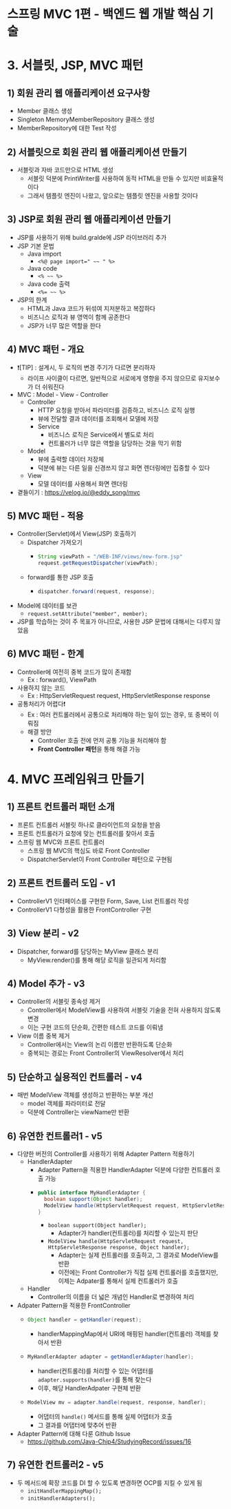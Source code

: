 # 스프링 MVC 1편 - 백엔드 웹 개발 핵심 기술
# 3. 서블릿, JSP, MVC 패턴
## 1) 회원 관리 웹 애플리케이션 요구사항
- Member 클래스 생성
- Singleton MemoryMemberRepository 클래스 생성
- MemberRepository에 대한 Test 작성

## 2) 서블릿으로 회원 관리 웹 애플리케이션 만들기
- 서블릿과 자바 코드만으로 HTML 생성
    - 서블릿 덕분에 PrintWriter를 사용하여 동적 HTML을 만들 수 있지만 비효율적이다
    - 그래서 템플릿 엔진이 나왔고, 앞으로는 템플릿 엔진을 사용할 것이다

## 3) JSP로 회원 관리 웹 애플리케이션 만들기
- JSP를 사용하기 위해 build.gralde에 JSP 라이브러리 추가
- JSP 기본 문법
    - Java import
        - `<%@ page import=" ~~ " %>`
    - Java code
        - `<% ~~ %>`
    - Java code 출력
        - `<%= ~~ %>`
- JSP의 한계
    - HTML과 Java 코드가 뒤섞여 지저분하고 복잡하다
    - 비즈니스 로직과 뷰 영역이 함께 공존한다
    - JSP가 너무 많은 역할을 한다

## 4) MVC 패턴 - 개요
- ❗[TIP] : 설계시, 두 로직의 변경 주기가 다르면 분리하자
    - 라이프 사이클이 다르면, 일반적으로 서로에게 영향을 주지 않으므로 유지보수가 더 쉬워진다
- MVC : Model - View - Controller
    - Controller
        - HTTP 요청을 받아서 파라미터를 검증하고, 비즈니스 로직 실행
        - 뷰에 전달할 결과 데이터를 조회해서 모델에 저장
        - Service
            - 비즈니스 로직은 Service에서 별도로 처리
            - 컨트롤러가 너무 많은 역할을 담당하는 것을 막기 위함
    - Model
        - 뷰에 출력할 데이터 저장체
        - 덕분에 뷰는 다른 일을 신경쓰지 않고 화면 렌더링에만 집중할 수 있다
    - View
        - 모델 데이터를 사용해서 화면 렌더링
- 곁들이기 : https://velog.io/@eddy_song/mvc

## 5) MVC 패턴 - 적용
- Controller(Servlet)에서 View(JSP) 호출하기
    - Dispatcher 가져오기
        - ``` java
          String viewPath = "/WEB-INF/views/new-form.jsp"
          request.getRequestDispatcher(viewPath);
          ```
    - forward를 통한 JSP 호출
        - ``` java
          dispatcher.forward(request, response);
          ```
- Model에 데이터를 보관
    - `request.setAttribute("member", member);`
- JSP를 학습하는 것이 주 목표가 아니므로, 사용한 JSP 문법에 대해서는 다루지 않았음

## 6) MVC 패턴 - 한계
- Controller에 여전히 중복 코드가 많이 존재함
    - Ex : forward(), ViewPath
- 사용하지 않는 코드
    - Ex : HttpServletRequest request, HttpServletResponse response
- 공통처리가 어렵다❗️
    - Ex : 여러 컨트롤러에서 공통으로 처리해야 하는 일이 있는 경우, 또 중복이 이뤄짐
    - 해결 방안
        - Controller 호출 전에 먼저 공통 기능을 처리해야 함
        - **Front Controller 패턴**을 통해 해결 가능

# 4. MVC 프레임워크 만들기
## 1) 프론트 컨트롤러 패턴 소개
- 프론트 컨트롤러 서블릿 하나로 클라이언트의 요청을 받음
- 프론트 컨트롤러가 요청에 맞는 컨트롤러를 찾아서 호출
- 스프링 웹 MVC와 프론트 컨트롤러
    - 스프링 웹 MVC의 핵심도 바로 Front Controller
    - DispatcherServlet이 Front Controller 패턴으로 구현됨

## 2) 프론트 컨트롤러 도입 - v1
- ControllerV1 인터페이스를 구현한 Form, Save, List 컨트롤러 작성
- ControllerV1 다형성을 활용한 FrontController 구현

## 3) View 분리 - v2
- Dispatcher, forward를 담당하는 MyView 클래스 분리
    - MyView.render()를 통해 해당 로직을 일관되게 처리함

## 4) Model 추가 - v3
- Controller의 서블릿 종속성 제거
    - Controller에서 ModelView를 사용하여 서블릿 기술을 전혀 사용하지 않도록 변경
    - 이는 구현 코드의 단순화, 간편한 테스트 코드를 이뤄냄
- View 이름 중복 제거
    - Controller에서는 View의 논리 이름만 반환하도록 단순화
    - 중복되는 경로는 Front Controller의 ViewResolver에서 처리

## 5) 단순하고 실용적인 컨트롤러 - v4
- 매번 ModelView 객체를 생성하고 반환하는 부분 개선
    - model 객체를 파라미터로 전달
    - 덕분에 Controller는 viewName만 반환

## 6) 유연한 컨트롤러1 - v5
- 다양한 버전의 Controller를 사용하기 위해 Adapter Pattern 적용하기
    - HandlerAdapter
        - Adapter Pattern을 적용한 HandlerAdapter 덕분에 다양한 컨트롤러 호출 가능
        - ``` java
          public interface MyHandlerAdapter {
            boolean support(Object handler);
            ModelView handle(HttpServletRequest request, HttpServletResponse response, Object handler) throws ServletException, IOException;
          }
          ```
            - `boolean support(Object handler);`
                - Adapter가 handler(컨트롤러)를 처리할 수 있는지 판단
            - `ModelView handle(HttpServletRequest request, HttpServletResponse response, Object handler);`
                - Adapter는 실제 컨트롤러를 호출하고, 그 결과로 ModelView를 반환
                - 이전에는 Front Controller가 직접 실제 컨트롤러를 호출했지만, 이제는 Adpater를 통해서 실제 컨트롤러가 호출
    - Handler
        - Controller의 이름을 더 넓은 개념인 Handler로 변경하여 처리
- Adpater Pattern을 적용한 FrontController
    - ``` java
      Object handler = getHandler(request);
      ```
        - handlerMappingMap에서 URI에 매핑된 handler(컨트롤러) 객체를 찾아서 반환
    - ``` java
      MyHandlerAdapter adapter = getHandlerAdapter(handler);
      ```
        - handler(컨트롤러)를 처리할 수 있는 어댑터를 `adapter.supports(handler)`를 통해 찾는다
        - 이후, 해당 HandlerAdpater 구현체 반환
    - ``` java
      ModelView mv = adapter.handle(request, response, handler);
      ```
        - 어댑터의 `handle()` 메서드를 통해 실제 어댑터가 호출
        - 그 결과를 어댑터에 맞추어 반환
- Adapter Pattern에 대해 다룬 Github Issue
    - https://github.com/Java-Chip4/StudyingRecord/issues/16

## 7) 유연한 컨트롤러2 - v5
- 두 메서드에 확장 코드를 DI 할 수 있도록 변경하면 OCP를 지킬 수 있게 됨
    - `initHandlerMappingMap();`
    - `initHandlerAdapters();`
